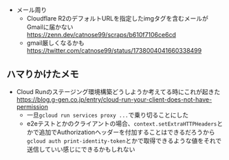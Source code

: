 #

- メール周り
  - Cloudflare R2のデフォルトURLを指定したimgタグを含むメールがGmailに届かない <https://zenn.dev/catnose99/scraps/b610f7106ce6cd>
  - gmail厳しくなるかも <https://twitter.com/catnose99/status/1738004041660338499>

## ハマりかけたメモ

- Cloud Runのステージング環境構築どうしようか考えてる時にこれが起きた <https://blog.g-gen.co.jp/entry/cloud-run-your-client-does-not-have-permission>
  - 一旦`gcloud run services proxy ...`で乗り切ることにした
  - e2eテストとかのクライアントの場合、`context.setExtraHTTPHeaders`とかで追加でAuthorizationヘッダーを付加することはできるだろうから`gcloud auth print-identity-token`とかで取得できるような値をそれで送信していい感じにできるかもしれない
